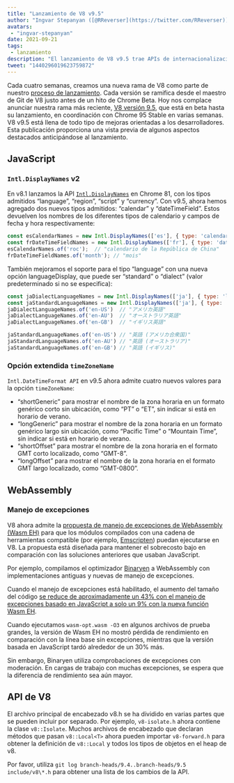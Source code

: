 ```yaml
---
title: "Lanzamiento de V8 v9.5"
author: "Ingvar Stepanyan ([@RReverser](https://twitter.com/RReverser))"
avatars: 
 - "ingvar-stepanyan"
date: 2021-09-21
tags: 
 - lanzamiento
description: "El lanzamiento de V8 v9.5 trae APIs de internacionalización actualizadas y soporte para manejo de excepciones WebAssembly."
tweet: "1440296019623759872"
---
```

Cada cuatro semanas, creamos una nueva rama de V8 como parte de nuestro [proceso de lanzamiento](https://v8.dev/docs/release-process). Cada versión se ramifica desde el maestro de Git de V8 justo antes de un hito de Chrome Beta. Hoy nos complace anunciar nuestra rama más reciente, [V8 versión 9.5](https://chromium.googlesource.com/v8/v8.git/+log/branch-heads/9.5), que está en beta hasta su lanzamiento, en coordinación con Chrome 95 Stable en varias semanas. V8 v9.5 está llena de todo tipo de mejoras orientadas a los desarrolladores. Esta publicación proporciona una vista previa de algunos aspectos destacados anticipándose al lanzamiento.

<!--truncate-->
## JavaScript

### `Intl.DisplayNames` v2

En v8.1 lanzamos la API [`Intl.DisplayNames`](https://v8.dev/features/intl-displaynames) en Chrome 81, con los tipos admitidos “language”, “region”, “script” y “currency”. Con v9.5, ahora hemos agregado dos nuevos tipos admitidos: “calendar” y “dateTimeField”. Estos devuelven los nombres de los diferentes tipos de calendario y campos de fecha y hora respectivamente:

```js
const esCalendarNames = new Intl.DisplayNames(['es'], { type: 'calendar' });
const frDateTimeFieldNames = new Intl.DisplayNames(['fr'], { type: 'dateTimeField' });
esCalendarNames.of('roc');  // "calendario de la República de China"
frDateTimeFieldNames.of('month'); // "mois"
```

También mejoramos el soporte para el tipo “language” con una nueva opción languageDisplay, que puede ser “standard” o “dialect” (valor predeterminado si no se especifica):

```js
const jaDialectLanguageNames = new Intl.DisplayNames(['ja'], { type: 'language' });
const jaStandardLanguageNames = new Intl.DisplayNames(['ja'], { type: 'language' , languageDisplay: 'standard'});
jaDialectLanguageNames.of('en-US')  // "アメリカ英語"
jaDialectLanguageNames.of('en-AU')  // "オーストラリア英語"
jaDialectLanguageNames.of('en-GB')  // "イギリス英語"

jaStandardLanguageNames.of('en-US') // "英語 (アメリカ合衆国)"
jaStandardLanguageNames.of('en-AU') // "英語 (オーストラリア)"
jaStandardLanguageNames.of('en-GB') // "英語 (イギリス)"
```

### Opción extendida `timeZoneName`

`Intl.DateTimeFormat API` en v9.5 ahora admite cuatro nuevos valores para la opción `timeZoneName`:

- “shortGeneric” para mostrar el nombre de la zona horaria en un formato genérico corto sin ubicación, como “PT” o “ET”, sin indicar si está en horario de verano.
- “longGeneric” para mostrar el nombre de la zona horaria en un formato genérico largo sin ubicación, como “Pacific Time” o “Mountain Time”, sin indicar si está en horario de verano.
- “shortOffset” para mostrar el nombre de la zona horaria en el formato GMT corto localizado, como “GMT-8”.
- “longOffset” para mostrar el nombre de la zona horaria en el formato GMT largo localizado, como “GMT-0800”.

## WebAssembly

### Manejo de excepciones

V8 ahora admite la [propuesta de manejo de excepciones de WebAssembly (Wasm EH)](https://github.com/WebAssembly/exception-handling/blob/master/proposals/exception-handling/Exceptions.md) para que los módulos compilados con una cadena de herramientas compatible (por ejemplo, [Emscripten](https://emscripten.org/docs/porting/exceptions.html)) puedan ejecutarse en V8. La propuesta está diseñada para mantener el sobrecosto bajo en comparación con las soluciones anteriores que usaban JavaScript.

Por ejemplo, compilamos el optimizador [Binaryen](https://github.com/WebAssembly/binaryen/) a WebAssembly con implementaciones antiguas y nuevas de manejo de excepciones.

Cuando el manejo de excepciones está habilitado, el aumento del tamaño del código [se reduce de aproximadamente un 43% con el manejo de excepciones basado en JavaScript a solo un 9% con la nueva función Wasm EH](https://github.com/WebAssembly/exception-handling/issues/20#issuecomment-919716209).

Cuando ejecutamos `wasm-opt.wasm -O3` en algunos archivos de prueba grandes, la versión de Wasm EH no mostró pérdida de rendimiento en comparación con la línea base sin excepciones, mientras que la versión basada en JavaScript tardó alrededor de un 30% más.

Sin embargo, Binaryen utiliza comprobaciones de excepciones con moderación. En cargas de trabajo con muchas excepciones, se espera que la diferencia de rendimiento sea aún mayor.

## API de V8

El archivo principal de encabezado v8.h se ha dividido en varias partes que se pueden incluir por separado. Por ejemplo, `v8-isolate.h` ahora contiene la clase `v8::Isolate`. Muchos archivos de encabezado que declaran métodos que pasan `v8::Local<T>` ahora pueden importar `v8-forward.h` para obtener la definición de `v8::Local` y todos los tipos de objetos en el heap de v8.

Por favor, utiliza `git log branch-heads/9.4..branch-heads/9.5 include/v8\*.h` para obtener una lista de los cambios de la API.
